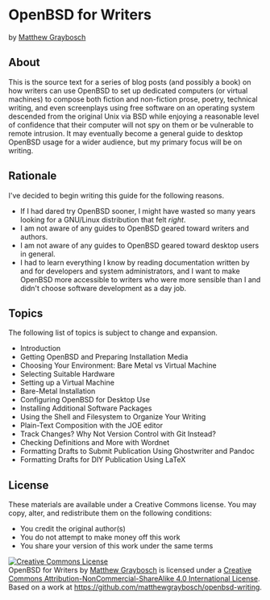 # OpenBSD for Writers

by [Matthew Graybosch](https://www.matthewgraybosch.com)

## About

This is the source text for a series of blog posts (and possibly a book) on how writers can use OpenBSD to set up dedicated computers (or virtual machines) to compose both fiction and non-fiction prose, poetry, technical writing, and even screenplays using free software on an operating system descended from the original Unix via BSD while enjoying a reasonable level of confidence that their computer will not spy on them or be vulnerable to remote intrusion. It may eventually become a general guide to desktop OpenBSD usage for a wider audience, but my primary focus will be on writing.

## Rationale

I've decided to begin writing this guide for the following reasons.

* If I had dared try OpenBSD sooner, I might have wasted so many years looking for a GNU/Linux distribution that felt *right*.
* I am not aware of any guides to OpenBSD geared toward writers and authors.
* I am not aware of any guides to OpenBSD geared toward desktop users in general.
* I had to learn everything I know by reading documentation written by and for developers and system administrators, and I want to make OpenBSD more accessible to writers who were more sensible than I and didn't choose software development as a day job.

## Topics

The following list of topics is subject to change and expansion.

* Introduction
* Getting OpenBSD and Preparing Installation Media
* Choosing Your Environment: Bare Metal vs Virtual Machine
* Selecting Suitable Hardware
* Setting up a Virtual Machine
* Bare-Metal Installation
* Configuring OpenBSD for Desktop Use
* Installing Additional Software Packages
* Using the Shell and Filesystem to Organize Your Writing
* Plain-Text Composition with the JOE editor
* Track Changes? Why Not Version Control with Git Instead?
* Checking Definitions and More with Wordnet
* Formatting Drafts to Submit Publication Using Ghostwriter and Pandoc
* Formatting Drafts for DIY Publication Using LaTeX

## License

These materials are available under a Creative Commons license. You may copy, alter, and redistribute them on the following conditions:

* You credit the original author(s)
* You do not attempt to make money off this work
* You share your version of this work under the same terms

<a rel="license" href="http://creativecommons.org/licenses/by-nc-sa/4.0/"><img alt="Creative Commons License" style="border-width:0" src="https://i.creativecommons.org/l/by-nc-sa/4.0/88x31.png" /></a><br /><span xmlns:dct="http://purl.org/dc/terms/" href="http://purl.org/dc/dcmitype/Text" property="dct:title" rel="dct:type">OpenBSD for Writers</span> by <a xmlns:cc="http://creativecommons.org/ns#" href="https://www.matthewgraybosch.com" property="cc:attributionName" rel="cc:attributionURL">Matthew Graybosch</a> is licensed under a <a rel="license" href="http://creativecommons.org/licenses/by-nc-sa/4.0/">Creative Commons Attribution-NonCommercial-ShareAlike 4.0 International License</a>.<br />Based on a work at <a xmlns:dct="http://purl.org/dc/terms/" href="https://github.com/matthewgraybosch/openbsd-writing" rel="dct:source">https://github.com/matthewgraybosch/openbsd-writing</a>.
